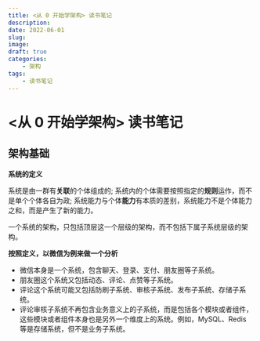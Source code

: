 ```yaml
---
title: <从 0 开始学架构> 读书笔记
description: 
date: 2022-06-01 
slug: 
image: 
draft: true
categories:
    - 架构 
tags:
    - 读书笔记
---
```




# <从 0 开始学架构> 读书笔记



## 架构基础

**系统的定义**

系统是由一群有**关联**的个体组成的; 系统内的个体需要按照指定的**规则**运作，而不是单个个体各自为政; 系统能力与个体**能力**有本质的差别，系统能力不是个体能力之和，而是产生了新的能力。

一个系统的架构，只包括顶层这一个层级的架构，而不包括下属子系统层级的架构。

**按照定义，以微信为例来做一个分析**

+ 微信本身是一个系统，包含聊天、登录、支付、朋友圈等子系统。
+ 朋友圈这个系统又包括动态、评论、点赞等子系统。
+ 评论这个系统可能又包括防刷子系统、审核子系统、发布子系统、存储子系统。
+ 评论审核子系统不再包含业务意义上的子系统，而是包括各个模块或者组件，这些模块或者组件本身也是另外一个维度上的系统。例如，MySQL、Redis 等是存储系统，但不是业务子系统。